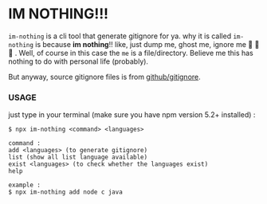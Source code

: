 # IM NOTHING!!!

`im-nothing` is a cli tool that generate gitignore for ya. why it is called `im-nothing` is because **im nothing**!! like, just dump me, ghost me, ignore me :see_no_evil: :see_no_evil: :see_no_evil: .
Well, of course in this case the `me` is a file/directory. Believe me this has nothing to do with personal life (probably).

But anyway, source gitignore files is from [github/gitignore](https://github.com/github/gitignore).

### USAGE

just type in your terminal (make sure you have npm version 5.2+ installed) :

```
$ npx im-nothing <command> <languages>
```

```
command :
add <languages> (to generate gitignore)
list (show all list language available)
exist <languages> (to check whether the languages exist)
help
```

```
example :
$ npx im-nothing add node c java
```
